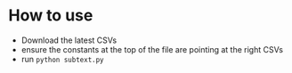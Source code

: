 # How to use

- Download the latest CSVs 
- ensure the constants at the top of the file are pointing at the right CSVs
- run `python subtext.py`
